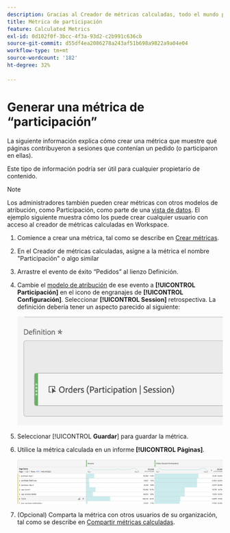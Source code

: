 ```yaml
---
description: Gracias al Creador de métricas calculadas, todo el mundo puede crear una métrica de participación.
title: Métrica de participación
feature: Calculated Metrics
exl-id: 0d102f0f-3bcc-4f3a-93d2-c2b991c636cb
source-git-commit: d55df4ea2086278a243af51b698a9822a9a04e04
workflow-type: tm+mt
source-wordcount: '182'
ht-degree: 32%

---
```


# Generar una métrica de “participación”

La siguiente información explica cómo crear una métrica que muestre qué páginas contribuyeron a sesiones que contenían un pedido (o participaron en ellas).

Este tipo de información podría ser útil para cualquier propietario de contenido.

>[!NOTE]
>
>Los administradores también pueden crear métricas con otros modelos de atribución, como Participación, como parte de una [vista de datos](https://experienceleague.adobe.com/docs/analytics-platform/using/cja-dataviews/data-views.html?lang=es). El ejemplo siguiente muestra cómo los puede crear cualquier usuario con acceso al creador de métricas calculadas en Workspace.

1. Comience a crear una métrica, tal como se describe en [Crear métricas](/help/components/calc-metrics/cm-workflow/cm-build-metrics.md).
1. En el Creador de métricas calculadas, asigne a la métrica el nombre &quot;Participación&quot; o algo similar
1. Arrastre el evento de éxito “Pedidos” al lienzo Definición.
1. Cambie el [modelo de atribución](/help/components/calc-metrics/cm-workflow/m-metric-type-alloc.md) de ese evento a **[!UICONTROL Participación]** en el icono de engranajes de **[!UICONTROL Configuración]**. Seleccionar **[!UICONTROL Session]** retrospectiva. La definición debería tener un aspecto parecido al siguiente:

   ![](assets/participation.png)

1. Seleccionar [!UICONTROL **Guardar**] para guardar la métrica.
1. Utilice la métrica calculada en un informe **[!UICONTROL Páginas]**.

   ![](assets/participation-pages.png)

1. (Opcional) Comparta la métrica con otros usuarios de su organización, tal como se describe en [Compartir métricas calculadas](/help/components/calc-metrics/cm-workflow/cm-sharing.md).
